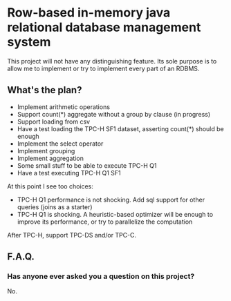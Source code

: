 # Row-based in-memory java relational database management system

This project will not have any distinguishing feature. Its sole purpose is to allow me to implement or try to implement every part of an RDBMS.

## What's the plan?

* Implement arithmetic operations
* Support count(*) aggregate without a group by clause (in progress)
* Support loading from csv
* Have a test loading the TPC-H SF1 dataset, asserting count(*) should be enough
* Implement the select operator
* Implement grouping
* Implement aggregation
* Some small stuff to be able to execute TPC-H Q1
* Have a test executing TPC-H Q1 SF1

At this point I see too choices:

* TPC-H Q1 performance is not shocking. Add sql support for other queries (joins as a starter)
* TPC-H Q1 is shocking. A heuristic-based optimizer will be enough to improve its performance, or try to parallelize the computation

After TPC-H, support TPC-DS and/or TPC-C.

## F.A.Q.

### Has anyone ever asked you a question on this project?
No.